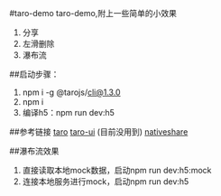 #taro-demo
taro-demo,附上一些简单的小效果
1. 分享
2. 左滑删除
3. 瀑布流

##启动步骤：
1. npm i -g @tarojs/cli@1.3.0
2. npm i
3. 编译h5：npm run dev:h5

##参考链接
[taro](https://nervjs.github.io/taro/)
[taro-ui](https://taro-ui.aotu.io/#/) (目前没用到)
[nativeshare](https://www.npmjs.com/package/nativeshare)

##瀑布流效果
1. 直接读取本地mock数据，启动npm run dev:h5:mock
2. 连接本地服务进行mock，启动npm run dev:h5